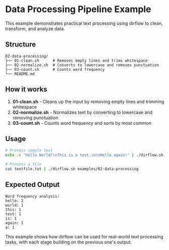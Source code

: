 # Data Processing Pipeline Example

This example demonstrates practical text processing using dirflow to clean, transform, and analyze data.

## Structure
```
02-data-processing/
├── 01-clean.sh      # Removes empty lines and trims whitespace
├── 02-normalize.sh  # Converts to lowercase and removes punctuation
├── 03-count.sh      # Counts word frequency
└── README.md
```

## How it works
1. **01-clean.sh** - Cleans up the input by removing empty lines and trimming whitespace
2. **02-normalize.sh** - Normalizes text by converting to lowercase and removing punctuation
3. **03-count.sh** - Counts word frequency and sorts by most common

## Usage
```bash
# Process sample text
echo -e "Hello World!\nThis is a test.\n\nHello again!" | ./dirflow.sh examples/02-data-processing

# Process a file
cat textfile.txt | ./dirflow.sh examples/02-data-processing
```

## Expected Output
```
Word frequency analysis:
hello: 2
world: 1
this: 1
test: 1
is: 1
again: 1
a: 1
```

This example shows how dirflow can be used for real-world text processing tasks, with each stage building on the previous one's output.